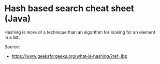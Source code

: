 # Hash based search cheat sheet (Java)

Hashing is more of a technique than an algorithm for looking for an element in a list.

Source:
- https://www.geeksforgeeks.org/what-is-hashing/?ref=lbp
